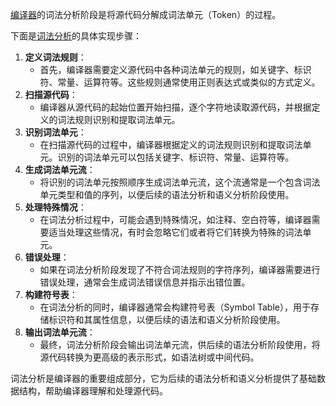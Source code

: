[编译器](https://so.csdn.net/so/search?q=编译器&spm=1001.2101.3001.7020)的词法分析阶段是将源代码分解成词法单元（Token）的过程。

下面是[词法分析](https://so.csdn.net/so/search?q=词法分析&spm=1001.2101.3001.7020)的具体实现步骤：

1. **定义词法规则**：
   - 首先，编译器需要定义源代码中各种词法单元的规则，如关键字、标识符、常量、运算符等。这些规则通常使用正则表达式或类似的方式定义。
2. **扫描源代码**：
   - 编译器从源代码的起始位置开始扫描，逐个字符地读取源代码，并根据定义的词法规则识别和提取词法单元。
3. **识别词法单元**：
   - 在扫描源代码的过程中，编译器根据定义的词法规则识别和提取词法单元。识别的词法单元可以包括关键字、标识符、常量、运算符等。
4. **生成词法单元流**：
   - 将识别的词法单元按照顺序生成词法单元流，这个流通常是一个包含词法单元类型和值的序列，以便后续的语法分析和语义分析阶段使用。
5. **处理特殊情况**：
   - 在词法分析过程中，可能会遇到特殊情况，如注释、空白符等，编译器需要适当处理这些情况，有时会忽略它们或者将它们转换为特殊的词法单元。
6. **错误处理**：
   - 如果在词法分析阶段发现了不符合词法规则的字符序列，编译器需要进行错误处理，通常会生成词法错误信息并指示出错位置。
7. **构建符号表**：
   - 在词法分析的同时，编译器通常会构建符号表（Symbol Table），用于存储标识符和其属性信息，以便后续的语法和语义分析阶段使用。
8. **输出词法单元流**：
   - 最终，词法分析阶段会输出词法单元流，供后续的语法分析阶段使用，将源代码转换为更高级的表示形式，如语法树或中间代码。

词法分析是编译器的重要组成部分，它为后续的语法分析和语义分析提供了基础数据结构，帮助编译器理解和处理源代码。
